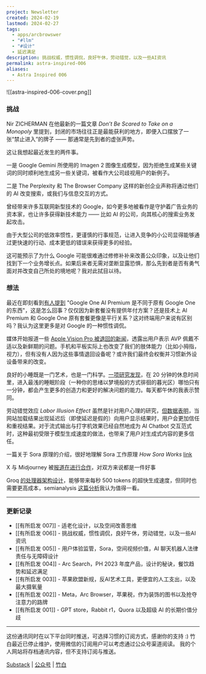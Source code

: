 ```yaml
---
project: Newsletter
created: 2024-02-19
lastmod: 2024-02-27
tags:
  - apps/arcbrowswer
  - "#llm"
  - "#设计"
  - 延迟满足
description: 挑战权威，惯性调侃，良好午休，劳动错觉，以及一些AI资讯
permalink: astra-inspired-006
aliases:
  - Astra Inspired 006
---
```

![[astra-inspired-006-cover.png]]
### 挑战

Nir ZICHERMAN 在他最新的一篇文章 *Don’t Be Scared to Take on a Monopoly* 里提到，封闭的市场往往正是最能获利的地方，即便入口摆放了一张“禁止进入”的牌子 —— 那通常是先到者的虚张声势。

这让我想起最近发生的两件事。

一是 Google Gemini 所使用的 Imagen 2 图像生成模型，因为拒绝生成某些关键词的同时顺利地生成另一些关键词，被看作大公司歧视用户的新例子。

二是 The Perplexity 和 The Browser Company 这样的新创企业声称将通过他们的 AI 改变搜索，或我们与信息交互的方式。

曾经带来许多互联网新型技术的 Google，如今更多地被看作是守护着广告业务的资本家，也让许多获得新技术能力 —— 比如 AI 的公司，向其核心的搜索业务发起攻击。

由于大型公司的低效率惯性，更谨慎的行事规范，让进入竞争的小公司显得能够通过更快速的行动、成本更低的错误来获得更多的经验。

这可能预示了为什么 Google 可能很难通过修修补补来改善公众印象，以及让他们找到下一个业务增长点。如果后来者无需对垄断显露恐惧，那么先到者是否有勇气面对并改变自己所处的境地呢？我对此拭目以待。
### 想法

最近在即刻看到[有人提到](https://web.okjike.com/originalPost/65d35f909185c305d1700039) "Google One AI Premium 是不同于原有 Google One 的东西"，这是怎么回事？仅仅因为新套餐没有提供年付方案？还是技术上 AI Premium 和 Google One 原有套餐更像是平行关系？这对终端用户来说有区别吗？我认为这里更多是对 Google 的一种惯性调侃。

媒体开始报道一些 [Apple Vision Pro 被退回的新闻](https://36kr.com/p/2658259476561025)，透露出用户表示 AVP 佩戴不适以及新鲜期的问题。手机和平板实际上也改变了我们的肢体能力（比如小拇指，视力），但有没有人因为这些事情退回设备呢？或许我们最终会权衡并习惯新外设设备带来的改变。

良好的小睡既是一门艺术，也是一门科学。[一项研究发现](https://www.nytimes.com/2023/11/23/well/live/afternoon-nap-tips.html)，在 20 分钟的休息时间里，进入最浅的睡眠阶段（一种你的思绪以梦境般的方式徘徊的暮光区）哪怕只有一分钟，都会产生更多的创造力和更好的解决问题的能力。每天都午休的我表示赞同。

劳动错觉效应 *Labor Illusion Effect* 虽然是针对用户心理的研究，[但数据表明](https://bootcamp.uxdesign.cc/labor-illusion-ux-psychology-e5d7cd240a89)，当网站加载结果出现延迟后（即使延迟是假的）向用户显示结果时，用户会更加信任和重视结果。对于流式输出与打字机效果已经自然地成为 AI Chatbot 交互范式时，这种最初受限于模型生成速度的做法，也带来了用户对生成式内容的更多信任。

一篇关于 Sora 原理的介绍，很好地理解 Sora 工作原理 *How Sora Works*  [link](https://every.to/chain-of-thought/sora-and-the-future-of-filmmaking)

X 与 Midjourney 被[报道在进行合作](https://bootcamp.uxdesign.cc/midjourney-and-x-twitter-a-potential-partnership-incoming-833e92fd319c)，对双方来说都是一件好事

Groq [的处理器架构设计](https://m.huxiu.com/article/2701185.html)，能够带来每秒 500 tokens 的超快生成速度，但同时也需要更高成本，semianalysis [这篇分析](https://www.semianalysis.com/p/groq-inference-tokenomics-speed-but)我认为值得一看。

---
### 更新记录

- [[有所启发 007]] - 适老化设计，以及空间改善思维
- [[有所启发 006]] - 挑战权威，惯性调侃，良好午休，劳动错觉，以及一些AI资讯
- [[有所启发 005]] - 用户体验监管，Sora，空间视频价值，AI 聊天机器人法律责任与无障碍设计
- [[有所启发 004]] - Arc Search，PH 2023 年度产品，设计的秘诀，餐饮趋势和延迟满足
- [[有所启发 003]] - 苹果欧盟新规，反AI艺术工具，更便宜的人工支出，以及最大摄氧量
-  [[有所启发 002]] - Meta，Arc Browser，苹果税，作为装饰的图书以及抢夺注意力的路牌
-  [[有所启发 001]] - GPT store，Rabbit r1，Quora 以及超级 AI 的长期价值分歧

---

这份通讯同时在以下平台同时推送，可选择习惯的订阅方式，感谢你的支持 :)
竹白最近已停止维护，使用微信的订阅用户可以考虑通过公众号渠道阅读。
我的个人网站将存档通讯内容，但不支持订阅与推送。

[Substack](https://yishan.substack.com/) | [公众号](https://mp.weixin.qq.com/s/PwzZMluKeIoU5X-ngJe32A) | [竹白](https://speciouspm.zhubai.love/)
